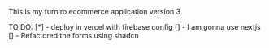 This is my furniro ecommerce application version 3

TO DO:
[*] - deploy in vercel with firebase config
[] - I am gonna use nextjs
[] - Refactored the forms using shadcn
